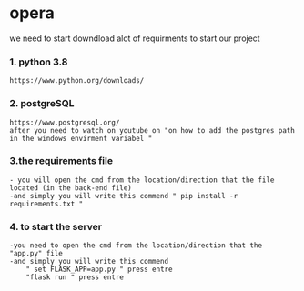 # opera
we need to start downdload alot of requirments to start our project

### 1. python 3.8 
    https://www.python.org/downloads/
### 2. postgreSQL
    https://www.postgresql.org/
    after you need to watch on youtube on "on how to add the postgres path in the windows envirment variabel "
### 3.the requirements file 
    - you will open the cmd from the location/direction that the file located (in the back-end file)
    -and simply you will write this commend " pip install -r requirements.txt "
### 4. to start the server
    -you need to open the cmd from the location/direction that the "app.py" file
    -and simply you will write this commend 
        " set FLASK_APP=app.py " press entre
        "flask run " press entre
